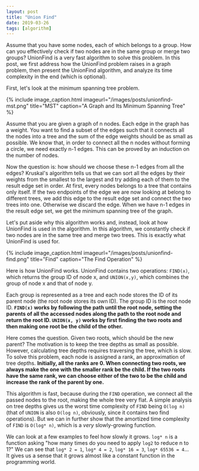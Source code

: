 ```yaml
---
layout: post
title: "Union Find"
date: 2019-03-26
tags: [algorithm]
---
```


Assume that you have some nodes, each of which belongs to a group. How can you effectively check if two nodes are in the same group or merge two groups? UnionFind is a very fast algorithm to solve this problem. In this post, we first address how the UnionFind problem raises in a graph problem, then present the UnionFind algorithm, and analyze its time complexity in the end (which is optional).

First, let's look at the minimum spanning tree problem.

{% include image_caption.html imageurl="/images/posts/unionfind-mst.png" title="MST" caption="A Graph and Its Minimum Spanning Tree" %}

Assume that you are given a graph of n nodes. Each edge in the graph has a weight. You want to find a subset of the edges such that it connects all the nodes into a tree and the sum of the edge weights should be as small as possible. We know that, in order to connect all the n nodes without forming a circle, we need exactly n-1 edges. This can be proved by an induction on the number of nodes.

Now the question is: how should we choose these n-1 edges from all the edges? Kruskal's algorithm tells us that we can sort all the edges by their weights from the smallest to the largest and try adding each of them to the result edge set in order. At first, every nodes belongs to a tree that contains only itself. If the two endpoints of the edge we are now looking at belong to different trees, we add this edge to the result edge set and connect the two trees into one. Otherwise we discard the edge. When we have n-1 edges in the result edge set, we get the minimum spanning tree of the graph.

Let's put aside why this algorithm works and, instead, look at how UnionFind is used in the algorithm. In this algorithm, we constantly check if two nodes are in the same tree and merge two trees. This is exactly what UnionFind is used for.

{% include image_caption.html imageurl="/images/posts/unionfind-find.png" title="Find" caption="The Find Operation" %}

Here is how UnionFind works. UnionFind contains two operations: `FIND(x)`, which returns the group ID of node x, and `UNION(x,y)`, which combines the group of node x and that of node y.

Each group is represented as a tree and each node stores the ID of its parent node (the root node stores its own ID). The group ID is the root node ID. **`FIND(x)` works by following the path until the root node, setting the parents of all the accessed nodes along the path to the root node and return the root ID. `UNION(x, y)` works by first finding the two roots and then making one root be the child of the other.**

Here comes the question. Given two roots, which should be the new parent? The motivation is to keep the tree depths as small as possible. However, calculating tree depths requires traversing the tree, which is slow. To solve this problem, each node is assigned a rank, an approximation of tree depths. **Initially, all the ranks are 0. When connecting two roots, we always make the one with the smaller rank be the child. If the two roots have the same rank, we can choose either of the two to be the child and increase the rank of the parent by one.**

This algorithm is fast, because during the `FIND` operation, we connect all the passed nodes to the root, making the whole tree very flat. A simple analysis on tree depths gives us the worst time complexity of `FIND` being `O(log n)` (that of `UNION` is also `O(log n)`, obviously, since it contains two find operations). But we can in further show that the amortized time complexity of `FIND` is `O(log* n)`, which is a *very* slowly-growing function.

We can look at a few examples to feel how slowly it grows. `log* n` is a function asking "how many times do you need to apply `log2` to reduce n to 1?" We can see that `log* 2 = 1`, `log* 4 = 2`, `log* 16 = 3`, `log* 65536 = 4`... It gives us a sense that it grows almost like a constant function in the programming world.